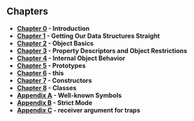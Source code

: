 ## Chapters

<!-- Manually kept in sync with main README -->

- **[Chapter 0](./chapter-0.md) - Introduction**
- **[Chapter 1](./chapter-1.md) - Getting Our Data Structures Straight**
- **[Chapter 2](./chapter-2.md) - Object Basics**
- **[Chapter 3](./chapter-3.md) - Property Descriptors and Object Restrictions**
- **[Chapter 4](./chapter-4.md) - Internal Object Behavior**
- **[Chapter 5](./chapter-5.md) - Prototypes**
- **[Chapter 6](./chapter-6.md) - this**
- **[Chapter 7](./chapter-7.md) - Constructors**
- **[Chapter 8](./chapter-8.md) - Classes**
- **[Appendix A](./appendix-a.md) - Well-known Symbols**
- **[Appendix B](./appendix-b.md) - Strict Mode**
- **[Appendix C](./appendix-c.md) - receiver argument for traps**